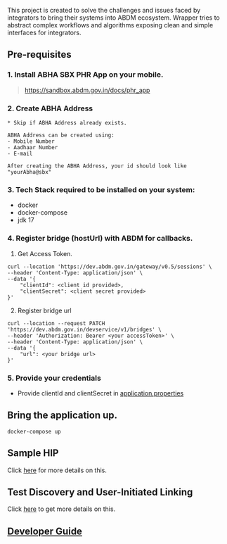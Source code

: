 This project is created to solve the challenges and issues faced by integrators to bring their systems into ABDM ecosystem.
Wrapper tries to abstract complex workflows and algorithms exposing clean and simple interfaces for integrators.

## Pre-requisites
### 1. Install ABHA SBX PHR App on your mobile.

> https://sandbox.abdm.gov.in/docs/phr_app


### 2. Create ABHA Address

```
* Skip if ABHA Address already exists.

ABHA Address can be created using: 
- Mobile Number
- Aadhaar Number
- E-mail

After creating the ABHA Address, your id should look like "yourAbha@sbx"
```

### 3. Tech Stack required to be installed on your system:
- docker
- docker-compose
- jdk 17

### 4. Register bridge (hostUrl) with ABDM for callbacks.
1. Get Access Token.
```
curl --location 'https://dev.abdm.gov.in/gateway/v0.5/sessions' \
--header 'Content-Type: application/json' \
--data '{
    "clientId": <client id provided>,
    "clientSecret": <client secret provided>
}'
```
2. Register bridge url
```
curl --location --request PATCH 'https://dev.abdm.gov.in/devservice/v1/bridges' \
--header 'Authorization: Bearer <your accessToken>' \
--header 'Content-Type: application/json' \
--data '{
    "url": <your bridge url>
}'
```
### 5. Provide your credentials
- Provide clientId and clientSecret in [application.properties](src/main/resources/application.properties)

## Bring the application up.
```
docker-compose up
```

## Sample HIP
Click [here](https://github.com/NHA-ABDM/ABDM-wrapper/wiki/Sample-HIP) for more details on this.

## Test Discovery and User-Initiated Linking
Click [here](https://github.com/NHA-ABDM/ABDM-wrapper/wiki/Test-Discovery-and-User-Initiated-Linking) to get more details on this.

## [Developer Guide](https://github.com/NHA-ABDM/ABDM-wrapper/wiki/Developer-guide)